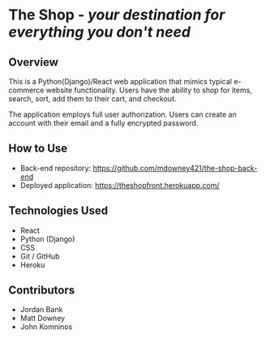 # The Shop - *your destination for everything you don't need*

## Overview
This is a Python(Django)/React web application that mimics typical e-commerce website functionality. Users have the ability to shop for items, search, sort, add them to their cart, and checkout.

The application employs full user authorization. Users can create an account with their email and a fully encrypted password.

## How to Use
* Back-end repository: https://github.com/mdowney421/the-shop-back-end
* Deployed application: https://theshopfront.herokuapp.com/

## Technologies Used
* React
* Python (Django)
* CSS
* Git / GitHub
* Heroku

## Contributors
* Jordan Bank
* Matt Downey
* John Komninos
